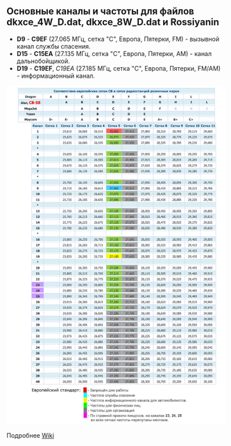 
## Основные каналы и частоты для файлов dkxce_4W_D.dat, dkxce_8W_D.dat и Rossiyanin

* **D9** - **C9EF** (27.065 МГц, сетка "С", Европа, Пятерки, FM) - вызывной канал службы спасения. 
* **D15** - **C15EA** (27.135 МГц, сетка "С", Европа, Пятерки, AM) - канал дальнобойщикой.
* **D19** - **C19EF**, *C19EA* (27.185 МГц, сетка "С", Европа, Пятерки, FM/AM) - информационный канал. 

<img src="NET.jpg"/>

Подробнее [Wiki](https://ru.wikipedia.org/wiki/%D0%A1%D0%B8-%D0%91%D0%B8)

